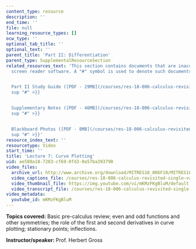 ```yaml
---
content_type: resource
description: ''
end_time: ''
file: null
learning_resource_types: []
ocw_type: ''
optional_tab_title: ''
optional_text: ''
parent_title: 'Part II: Differentiation'
parent_type: SupplementalResourceSection
related_resources_text: 'This section contains documents that are inaccessible to
  screen reader software. A "#" symbol is used to denote such documents.


  Part II Study Guide ([PDF - 29MB](/courses/res-18-006-calculus-revisited-single-variable-calculus-fall-2010/resources/mitres_18_006_study_2-1)){{<
  sup "#" >}}


  Supplementary Notes ([PDF - 46MB](/courses/res-18-006-calculus-revisited-single-variable-calculus-fall-2010/resources/mitres_18_006_supp_notes-1)){{<
  sup "#" >}}


  Blackboard Photos ([PDF - 8MB](/courses/res-18-006-calculus-revisited-single-variable-calculus-fall-2010/resources/mitres_18_006_blackboard-1)){{<
  sup "#" >}}'
resource_index_text: ''
resourcetype: Video
start_time: ''
title: 'Lecture 7: Curve Plotting'
uid: ae580a18-7203-cf69-0fd3-0a57ba393790
video_files:
  archive_url: http://www.archive.org/download/MITRES18_006F10/MITRES18_006F10_26_0207_300k.mp4
  video_captions_file: /courses/res-18-006-calculus-revisited-single-variable-calculus-fall-2010/aeb7ad2433385fd8bbe2257a339154c5_mKMzFKgBluM.vtt
  video_thumbnail_file: https://img.youtube.com/vi/mKMzFKgBluM/default.jpg
  video_transcript_file: /courses/res-18-006-calculus-revisited-single-variable-calculus-fall-2010/52d5d102904c717a23b6fe68bbc8ac3f_mKMzFKgBluM.pdf
video_metadata:
  youtube_id: mKMzFKgBluM
---
```


**Topics covered:** Basic pre-calculus review; even and odd functions and other symmetries; the role of the first and second derivatives in curve plotting; stationary points; inflections.

**Instructor/speaker:** Prof. Herbert Gross